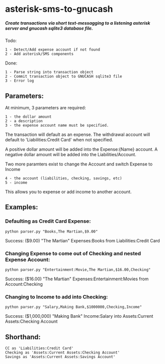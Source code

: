 # asterisk-sms-to-gnucash
##### Create transactions via short text-messagging to a listening asterisk server and gnucash sqlite3 database file.

Todo:

    1 - Detect/Add expense account if not found
    2 - Add asterisk/SMS components

Done:

    1 - Parse string into transaction object
    2 - Commit transaction object to GNUCASH sqlite3 file 
    3 - Error log

## Parameters: 

At minimum, 3 parameters are required:

    1 - the dollar amount
    2 - a description
    3 - the expense account name must be specified. 
The transaction will default as an expense. The withdrawal account will default to 'Liabilities:Credit Card' when not specified.

A positive dollar amount will be added into the Expense:{Name} account.
A negative dollar amount will be added into the Liabilities/Account.

Two more paramters exist to change the Account and switch Expense to Income

    4 - the account (liabilities, checking, savings, etc)
    5 - income

This allows you to expense or add income to another account. 

## Examples: 
### Defaulting as Credit Card Expense:
```python parser.py "Books,The Martian,$9.00"```

Success:  ($9.00) "The Martian" Expenses:Books from Liabilities:Credit Card

### Changing Expense to come out of Checking and nested Expense Account:
```python parser.py "Entertainment:Movie,The Martian,$16.00,Checking"```

Success:  ($16.00) "The Martian" Expenses:Entertainment:Movies from Account:Checking

### Changing to Income to add into Checking:
```python parser.py "Salary,Making Bank,$1000000,Checking,Income"```

Success:  ($1,000,000) "Making Bank" Income:Salary into Assets:Current Assets:Checking Account

## Shorthand:

    CC as 'Liabilities:Credit Card'
    Checking as 'Assets:Current Assets:Checking Account'
    Savings as 'Assets:Current Assets:Savings Account'